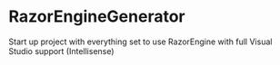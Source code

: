 # RazorEngineGenerator

Start up project with everything set to use RazorEngine with full Visual Studio support (Intellisense)
